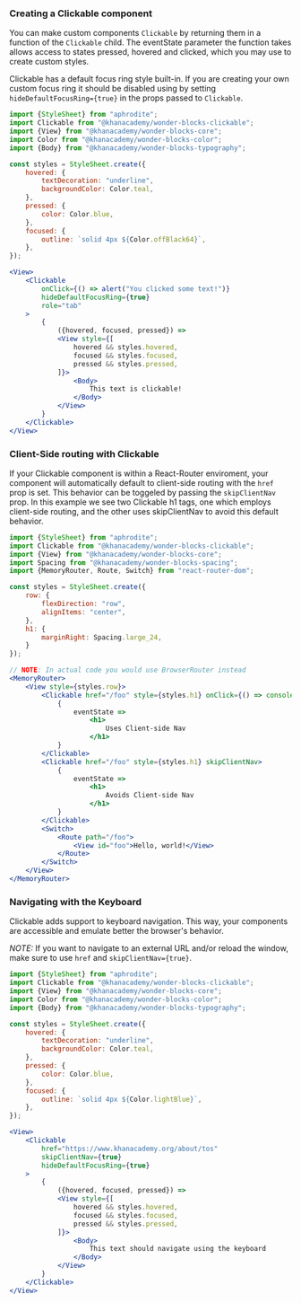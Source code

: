 ### Creating a Clickable component

You can make custom components `Clickable` by returning them in a function of the
`Clickable` child. The eventState parameter the function takes allows access to states
pressed, hovered and clicked, which you may use to create custom styles.

Clickable has a default focus ring style built-in.  If you are creating your own
custom focus ring it should be disabled using by setting `hideDefaultFocusRing={true}`
in the props passed to `Clickable`.

```jsx
import {StyleSheet} from "aphrodite";
import Clickable from "@khanacademy/wonder-blocks-clickable";
import {View} from "@khanacademy/wonder-blocks-core";
import Color from "@khanacademy/wonder-blocks-color";
import {Body} from "@khanacademy/wonder-blocks-typography";

const styles = StyleSheet.create({
    hovered: {
        textDecoration: "underline",
        backgroundColor: Color.teal,
    },
    pressed: {
        color: Color.blue,
    },
    focused: {
        outline: `solid 4px ${Color.offBlack64}`,
    },
});

<View>
    <Clickable
        onClick={() => alert("You clicked some text!")}
        hideDefaultFocusRing={true}
        role="tab"
    >
        {
            ({hovered, focused, pressed}) =>
            <View style={[
                hovered && styles.hovered,
                focused && styles.focused,
                pressed && styles.pressed,
            ]}>
                <Body>
                    This text is clickable!
                </Body>
            </View>
        }
    </Clickable>
</View>
```

### Client-Side routing with Clickable

If your Clickable component is within a React-Router enviroment, your component will automatically default to client-side routing with the `href` prop is set. This behavior can be toggeled by passing the `skipClientNav` prop. In this example we see two Clickable h1 tags, one which employs client-side routing, and the other uses skipClientNav to avoid this default behavior.

```jsx
import {StyleSheet} from "aphrodite";
import Clickable from "@khanacademy/wonder-blocks-clickable";
import {View} from "@khanacademy/wonder-blocks-core";
import Spacing from "@khanacademy/wonder-blocks-spacing";
import {MemoryRouter, Route, Switch} from "react-router-dom";

const styles = StyleSheet.create({
    row: {
        flexDirection: "row",
        alignItems: "center",
    },
    h1: {
        marginRight: Spacing.large_24,
    }
});

// NOTE: In actual code you would use BrowserRouter instead
<MemoryRouter>
    <View style={styles.row}>
        <Clickable href="/foo" style={styles.h1} onClick={() => console.log("I'm still on the same page!")}>
            {
                eventState =>
                    <h1>
                        Uses Client-side Nav
                    </h1>
            }
        </Clickable>
        <Clickable href="/foo" style={styles.h1} skipClientNav>
            {
                eventState =>
                    <h1>
                        Avoids Client-side Nav
                    </h1>
            }
        </Clickable>
        <Switch>
            <Route path="/foo">
                <View id="foo">Hello, world!</View>
            </Route>
        </Switch>
    </View>
</MemoryRouter>
```

### Navigating with the Keyboard

Clickable adds support to keyboard navigation. This way, your components are
accessible and emulate better the browser's behavior.

*NOTE:* If you want to navigate to an external URL and/or reload the window, make
sure to use `href` and `skipClientNav={true}`.

```jsx
import {StyleSheet} from "aphrodite";
import Clickable from "@khanacademy/wonder-blocks-clickable";
import {View} from "@khanacademy/wonder-blocks-core";
import Color from "@khanacademy/wonder-blocks-color";
import {Body} from "@khanacademy/wonder-blocks-typography";

const styles = StyleSheet.create({
    hovered: {
        textDecoration: "underline",
        backgroundColor: Color.teal,
    },
    pressed: {
        color: Color.blue,
    },
    focused: {
        outline: `solid 4px ${Color.lightBlue}`,
    },
});

<View>
    <Clickable
        href="https://www.khanacademy.org/about/tos"
        skipClientNav={true}
        hideDefaultFocusRing={true}
    >
        {
            ({hovered, focused, pressed}) =>
            <View style={[
                hovered && styles.hovered,
                focused && styles.focused,
                pressed && styles.pressed,
            ]}>
                <Body>
                    This text should navigate using the keyboard
                </Body>
            </View>
        }
    </Clickable>
</View>
```